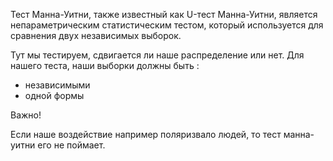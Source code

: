 Тест Манна-Уитни, также известный как U-тест Манна-Уитни, является непараметрическим статистическим тестом, который используется для сравнения двух независимых выборок. 

Тут мы тестируем, сдвигается ли наше распределение или нет. Для нашего теста, наши выборки должны быть : 
- независимыми 
- одной формы

Важно!

Если наше воздействие например поляризвало людей, то тест манна-уитни его не поймает. 